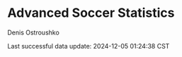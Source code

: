 # Advanced Soccer Statistics
Denis Ostroushko

<!-- gfm -->

Last successful data update: 2024-12-05 01:24:38 CST

